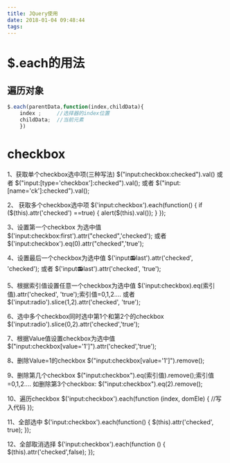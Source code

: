 ```yaml
---
title: JQuery使用
date: 2018-01-04 09:48:44
tags:
---
```


# $.each的用法

## 遍历对象

```javascript
$.each(parentData,function(index,childData){
    index ;     //选择器的index位置 
    childData;  //当前元素
    })
```

# checkbox

1、获取单个checkbox选中项(三种写法)
$("input:checkbox:checked").val()
或者
$("input:[type='checkbox']:checked").val();
或者
$("input:[name='ck']:checked").val();

2、 获取多个checkbox选中项
$('input:checkbox').each(function() {
        if ($(this).attr('checked') ==true) {
                alert($(this).val());
        }
});

3、设置第一个checkbox 为选中值
$('input:checkbox:first').attr("checked",'checked');
或者
$('input:checkbox').eq(0).attr("checked",'true');

4、设置最后一个checkbox为选中值
$('input:radio:last').attr('checked', 'checked');
或者
$('input:radio:last').attr('checked', 'true');

5、根据索引值设置任意一个checkbox为选中值
$('input:checkbox).eq(索引值).attr('checked', 'true');索引值=0,1,2....
或者
$('input:radio').slice(1,2).attr('checked', 'true');

6、选中多个checkbox同时选中第1个和第2个的checkbox
$('input:radio').slice(0,2).attr('checked','true');

7、根据Value值设置checkbox为选中值
$("input:checkbox[value='1']").attr('checked','true');

8、删除Value=1的checkbox
$("input:checkbox[value='1']").remove();

9、删除第几个checkbox
$("input:checkbox").eq(索引值).remove();索引值=0,1,2....
如删除第3个checkbox:
$("input:checkbox").eq(2).remove();

10、遍历checkbox
$('input:checkbox').each(function (index, domEle) {
//写入代码
});

11、全部选中
$('input:checkbox').each(function() {
        $(this).attr('checked', true);
});

12、全部取消选择
$('input:checkbox').each(function () {
        $(this).attr('checked',false);
});


